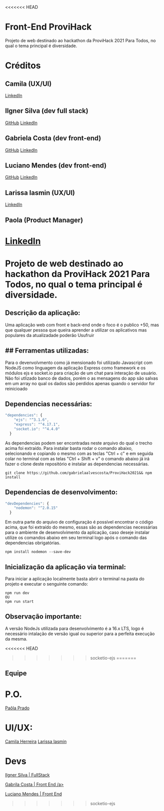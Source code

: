 <<<<<<< HEAD
# Front-End ProviHack
Projeto de web destinado ao hackathon da ProviHack 2021 Para Todos, no qual o tema principal é diversidade.



# Créditos

## Camila (UX/UI)
<a href="https://linkedin.com/in/gabrielaalvescosta" target="_blank">LinkedIn</a> 

## Ilgner Silva (dev full stack)
<a href="https://github.com/ilgner.silva" target="_blank">GitHub</a> 
<a href="https://linkedin.com/in/ilgner-silva" target="_blank">LinkedIn</a> 

## Gabriela Costa (dev front-end)
<a href="https://github.com/gabrielaalvescosta" target="_blank">GitHub</a> 
<a href="https://linkedin.com/in/gabrielaalvescosta" target="_blank">LinkedIn</a> 

## Luciano Mendes (dev front-end)
<a href="https://github.com/gabrielaalvescosta" target="_blank">GitHub</a> 
<a href="https://linkedin.com/in/gabrielaalvescosta" target="_blank">LinkedIn</a> 

## Larissa Iasmin (UX/UI)
<a href="https://linkedin.com/in/gabrielaalvescosta" target="_blank">LinkedIn</a> 

## Paola (Product Manager)
<a href="https://linkedin.com/in/gabrielaalvescosta" target="_blank">LinkedIn</a> 
=======
# Projeto de web destinado ao hackathon da ProviHack 2021 Para Todos, no qual o tema principal é diversidade.

## Descrição da aplicação:
Uma aplicação web com front e back-end onde o foco é o publico +50, mas que qualquer pessoa que queira aprender a utilizar os aplicativos mas populares da atualizadade poderão Usufruir  

## ## Ferramentas utilizadas:
Para o devenvolvmento como já mensionado foi utilizado Javascript com NodeJS como linguagem da aplicação Express como framework e os módulos ejs e socket.io para criação de um chat para interação de usuário.
Não foi utlizado banco de dados, porém o as mensagens do app são salvas em um array no qual os dados são perdidos apenas quando o servidor for reinicioado

## Dependencias necessárias:
```js
"dependencies": {
    "ejs": "^3.1.6",
    "express": "^4.17.1",
    "socket.io": "^4.4.0"
  }
```
As dependencias podem ser encontradas neste arquivo<a href = 'https://github.com/gabrielaalvescosta/ProviHack2021/blob/socketio-ejs/package.json'></a> do qual o trecho acima foi extraído.
Para instalar basta rodar o comando abaixo, selecionando e copiando o mesmo com as teclas "Ctrl + c" e em seguida colar no terminal com as telas "Ctrl + Shift + v" o comando abaixo já irá fazer o clone deste repositório e instalar as dependencias necessárias.

```
git clone https://github.com/gabrielaalvescosta/ProviHack2021&& npm install
```

## Dependencias de desenvolvimento:
```js
"devDependencies": {
    "nodemon": "^2.0.15"
  }
```
  Em outra parte do arquivo<a href = 'https://github.com/gabrielaalvescosta/ProviHack2021/blob/socketio-ejs/package.json'></a> de configuração é possível encontrar o código acima, que foi extraído do mesmo, essas são as dependencias necessárias para o ambiente de desenvolvimento da aplicação, caso deseje instalar utilize os comandos abaixo em seu terminal logo após o comando das dependencias obrigatórias.

```
npm install nodemon --save-dev
```
## Inicialização da aplicação via terminal:
Para iniciar a aplicação localmente basta abrir o terminal na pasta do projeto e executar o senguinte comando:
```
npm run dev
OU
npm run start
```
## Observação importante:

A versão NodeJs utilizada para desenvolvimento é a 16.x LTS, logo é necessário intalação de versão igual ou superior para a perfeita execução da mesma.

<<<<<<< HEAD
>>>>>>> socketio-ejs
=======
## Equipe
# P.O.
<a href="https://www.linkedin.com/in/paôlaprado/">Paôla Prado</a>

# UI/UX:
<a href="https://www.linkedin.com/in/camilaherreira/">Camila Herreira</a>
<a href="https://www.linkedin.com/in/larissa-iasmin-0734bb175/">Larissa Iasmin</a>

# Devs

<a href="https://www.linkedin.com/in/ilgner-silva-dev/">Ilgner Silva | FullStack</a>

<a href="https://www.linkedin.com/in/gabrielaalvescosta/">Gabrila Costa | Front End /a>   

<a href="https://www.linkedin.com/in/luciano-mendes-b32a38204/">Luciano Mendes | Front End</a>
>>>>>>> socketio-ejs
